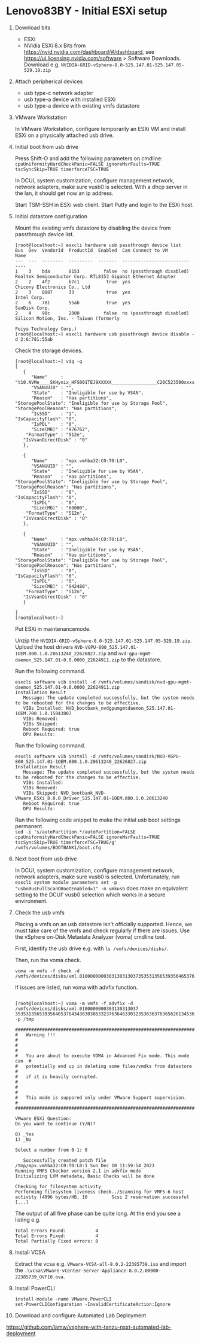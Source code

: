 # Lenovo83BY - Initial ESXi setup

1. Download bits

   - ESXi
   - NVidia ESXi 8.x Bits from https://nvid.nvidia.com/dashboard/#/dashboard, see https://ui.licensing.nvidia.com/software > Software Downloads. Download e.g. `NVIDIA-GRID-vSphere-8.0-525.147.01-525.147.05-529.19.zip`


2. Attach peripherical devices 

   - usb type-c network adapter
   - usb type-a device with installed ESXi
   - usb type-a device with existing vmfs datastore
   
3. VMware Workstation

   In VMware Workstation, configure temporarily an ESXi VM and install ESXi on a physically attached usb drive.

4. Initial boot from usb drive

   Press Shift-O and add the following parameters on cmdline:  
   `cpuUniformityHardCheckPanic=FALSE ignoreMsrFaults=TRUE tscSyncSkip=TRUE timerforceTSC=TRUE` 
   
   In DCUI, system customization, configure management network, network adapters, make sure vusb0 is selected.
   With a dhcp server in the lan, it should get now an ip address.
   
   Start TSM-SSH in ESXi web client. Start Putty and login to the ESXi host.

5. Initial datastore configuration

   Mount the existing vmfs datastore by disabling the device from passthrough device list.
      
   ```
   [root@localhost:~] esxcli hardware usb passthrough device list
   Bus  Dev  VendorId  ProductId  Enabled  Can Connect to VM          Name
   ---  ---  --------  ---------  -------  -------------------------  ----
   1    3    bda       8153         false  no (passthrough disabled)  Realtek Semiconductor Corp. RTL8153 Gigabit Ethernet Adapter
   2    2    4f2       b7c1          true  yes                        Chicony Electronics Co., Ltd
   2    3    8087      33            true  yes                        Intel Corp.
   2    6    781       55ab          true  yes                        SanDisk Corp.
   2    4    90c       2000         false  no (passthrough disabled)  Silicon Motion, Inc. - Taiwan (formerly
                                                                      Feiya Technology Corp.)
   [root@localhost:~] esxcli hardware usb passthrough device disable -d 2:6:781:55ab
   ```

   Check the storage devices.

   ```
   [root@localhost:~] vdq -q
   [
      {
         "Name"     : "t10.NVMe____SKHynix_HFS001TEJ9XXXXX_________________C20C523500xxxxx",
         "VSANUUID" : "",
         "State"    : "Ineligible for use by VSAN",
         "Reason"   : "Has partitions",
   "StoragePoolState": "Ineligible for use by Storage Pool",
   "StoragePoolReason": "Has partitions",
         "IsSSD"    : "1",
   "IsCapacityFlash": "0",
         "IsPDL"    : "0",
         "Size(MB)" : "976762",
       "FormatType" : "512e",
      "IsVsanDirectDisk" : "0"
      },
   
      {
         "Name"     : "mpx.vmhba32:C0:T0:L0",
         "VSANUUID" : "",
         "State"    : "Ineligible for use by VSAN",
         "Reason"   : "Has partitions",
   "StoragePoolState": "Ineligible for use by Storage Pool",
   "StoragePoolReason": "Has partitions",
         "IsSSD"    : "0",
   "IsCapacityFlash": "0",
         "IsPDL"    : "0",
         "Size(MB)" : "60000",
       "FormatType" : "512n",
      "IsVsanDirectDisk" : "0"
      },
   
      {
         "Name"     : "mpx.vmhba34:C0:T0:L0",
         "VSANUUID" : "",
         "State"    : "Ineligible for use by VSAN",
         "Reason"   : "Has partitions",
   "StoragePoolState": "Ineligible for use by Storage Pool",
   "StoragePoolReason": "Has partitions",
         "IsSSD"    : "0",
   "IsCapacityFlash": "0",
         "IsPDL"    : "0",
         "Size(MB)" : "942480",
       "FormatType" : "512n",
      "IsVsanDirectDisk" : "0"
      }
   
   ]
   [root@localhost:~] 
   ```

   Put ESXi in maintenancemode.
   
   Unzip the `NVIDIA-GRID-vSphere-8.0-525.147.01-525.147.05-529.19.zip`.  
   Upload the host drivers `NVD-VGPU-800_525.147.01-1OEM.800.1.0.20613240_22626827.zip` and `nvd-gpu-mgmt-daemon_525.147.01-0.0.0000_22624911.zip` to the datastore.
   
   
   Run the following command.

   ```
   esxcli software vib install -d /vmfs/volumes/sandisk/nvd-gpu-mgmt-daemon_525.147.01-0.0.0000_22624911.zip
   Installation Result
      Message: The update completed successfully, but the system needs to be rebooted for the changes to be effective.
      VIBs Installed: NVD_bootbank_nvdgpumgmtdaemon_525.147.01-1OEM.700.1.0.15843807
      VIBs Removed:
      VIBs Skipped:
      Reboot Required: true
      DPU Results:
   ```

   Run the following command.

   ```
   esxcli software vib install -d /vmfs/volumes/sandisk/NVD-VGPU-800_525.147.01-1OEM.800.1.0.20613240_22626827.zip
   Installation Result
      Message: The update completed successfully, but the system needs to be rebooted for the changes to be effective.
      VIBs Installed:
      VIBs Removed:
      VIBs Skipped: NVD_bootbank_NVD-VMware_ESXi_8.0.0_Driver_525.147.01-1OEM.800.1.0.20613240
      Reboot Required: true
      DPU Results:
   ```

   Run the following code snippet to make the initial usb boot settings permanent.  
   `sed -i 's/autoPartition.*/autoPartition=FALSE cpuUniformityHardCheckPanic=FALSE ignoreMsrFaults=TRUE tscSyncSkip=TRUE timerforceTSC=TRUE/g' /vmfs/volumes/BOOTBANK1/boot.cfg`

6. Next boot from usb drive

   In DCUI, system customization, configure management network, network adapters, make sure vusb0 is selected.
   Unfortunately, run `esxcli system module parameters set -p "usbnBusFullScanOBootEnabled=1" -m vmkusb` does make an equivalent setting to the DCUI' vusb0 selection which works in a secure environment.

7. Check the usb vmfs
   
   Placing a vmfs on an usb datastore isn't officially supported. Hence, we must take care of the vmfs and check regularly if there are issues. Use the vSphere on-Disk Metadata Analyzer (voma) cmdline tool.

   First, identify  the usb drive e.g. with `ls /vmfs/devices/disks/`.
   
   Then, run the voma check.
   ```
   voma -m vmfs -f check -d /vmfs/devices/disks/vml.0100000000303130313037353531356539356465376434383038633237636463303235363637636562613453616exxxxx:1
   ```

   If issues are listed, run voma with advfix function.
   ```
   
   [root@localhost:~] voma -m vmfs -f advfix -d /vmfs/devices/disks/vml.0100000000303130313037
   353531356539356465376434383038633237636463303235363637636562613453616e4xxxxx:1 -p /tmp
   
   ########################################################################
   #   Warning !!!                                                        #
   #                                                                      #
   #   You are about to execute VOMA in Advanced Fix mode. This mode can  #
   #   potentially end up in deleting some files/vmdks from datastore     #
   #   if it is heavily corrupted.                                        #
   #                                                                      #
   #   This mode is suppored only under VMware Support supervision.       #
   ########################################################################
   
   VMware ESXi Question:
   Do you want to continue (Y/N)?
   
   0) _Yes
   1) _No
   
   Select a number from 0-1: 0
   
      Successfully created patch file /tmp/mpx.vmhba32:C0:T0:L0:1_Sun_Dec_10_11:59:54_2023
   Running VMFS Checker version 2.1 in advfix mode
   Initializing LVM metadata, Basic Checks will be done
   
   Checking for filesystem activity
   Performing filesystem liveness check../Scanning for VMFS-6 host activity (4096 bytes/HB, 10         Scsi 2 reservation successful
   [...]
   ```
   
   The output of all five phase can be quite long. At the end you see a listing e.g.
   ```
   Total Errors Found:           4
   Total Errors Fixed:           4
   Total Partially Fixed errors: 0
   ```
   
9. Install VCSA

   Extract the vcsa e.g. `VMware-VCSA-all-8.0.2-22385739.iso` and import the `.\vcsa\VMware-vCenter-Server-Appliance-8.0.2.00000-22385739_OVF10.ova`.

10. Install PowerCLI
    ```
    install-module -name VMware.PowerCLI
    set-PowerCLIConfiguration -InvalidCertificateAction:Ignore
    ```

11. Download and configure Automated Lab Deployment

   https://github.com/lamw/vsphere-with-tanzu-nsxt-automated-lab-deployment


